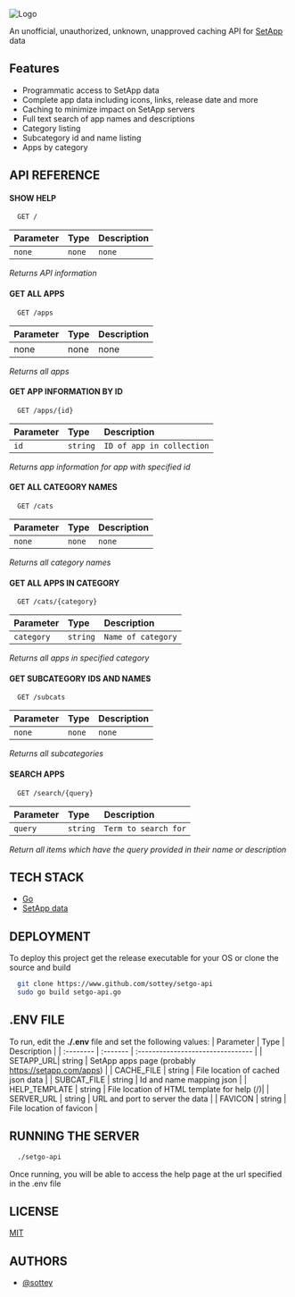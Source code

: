 
![Logo](https://seanottey.elzs.net/setgo-api.png)

An unofficial, unauthorized, unknown, unapproved caching API for [SetApp](https://setapp.com) data

## Features

- Programmatic access to SetApp data
- Complete app data including icons, links, release date and more
- Caching to minimize impact on SetApp servers
- Full text search of app names and descriptions
- Category listing
- Subcategory id and name listing
- Apps by category
## API REFERENCE

#### SHOW HELP

```http
  GET /
```

| Parameter | Type     | Description                |
| :-------- | :------- | :------------------------- |
| `none` | `none` | `none` |

*Returns API information*


#### GET ALL APPS

```http
  GET /apps
```

| Parameter | Type     | Description                       |
| :-------- | :------- | :-------------------------------- |
| none     | none | none |

*Returns all apps*


#### GET APP INFORMATION BY ID
```http
  GET /apps/{id}
```
| Parameter | Type     | Description                       |
| :-------- | :------- | :-------------------------------- |
| `id`     | `string` | `ID of app in collection` |

*Returns app information for app with specified id*

#### GET ALL CATEGORY NAMES
```http
  GET /cats
```
| Parameter | Type     | Description                       |
| :-------- | :------- | :-------------------------------- |
| `none`     | `none` | `none` |

*Returns all category names*

#### GET ALL APPS IN CATEGORY
```http
  GET /cats/{category}
```
| Parameter | Type     | Description                       |
| :-------- | :------- | :-------------------------------- |
| `category`     | `string` | `Name of category` |

*Returns all apps in specified category*

#### GET SUBCATEGORY IDS AND NAMES
```http
  GET /subcats
```
| Parameter | Type     | Description                       |
| :-------- | :------- | :-------------------------------- |
| `none`     | `none` | `none` |

*Returns all subcategories*

#### SEARCH APPS
```http
  GET /search/{query}
```
| Parameter | Type     | Description                       |
| :-------- | :------- | :-------------------------------- |
| `query`     | `string` | `Term to search for` |

*Return all items which have the query provided in their name or description*



## TECH STACK

- [Go](https://go.dev)
- [SetApp data](https://setapp.com)


## DEPLOYMENT

To deploy this project get the release executable for your OS or clone the source and build 

```bash
  git clone https://www.github.com/sottey/setgo-api
  sudo go build setgo-api.go
```

## .ENV FILE
To run, edit the **./.env** file and set the following values:
| Parameter | Type     | Description                       |
| :-------- | :------- | :-------------------------------- |
| SETAPP_URL| string | SetApp apps page (probably https://setapp.com/apps) |
| CACHE_FILE | string | File location of cached json data |
| SUBCAT_FILE | string | Id and name mapping json |
| HELP_TEMPLATE | string | File location of HTML template for help (/)|
| SERVER_URL | string | URL and port to server the data |
| FAVICON | string | File location of favicon | 

## RUNNING THE SERVER
```bash
  ./setgo-api
```

Once running, you will be able to access the help page at the url specified in the .env file


## LICENSE

[MIT](https://choosealicense.com/licenses/mit/)


## AUTHORS

- [@sottey](https://www.github.com/sottey)

